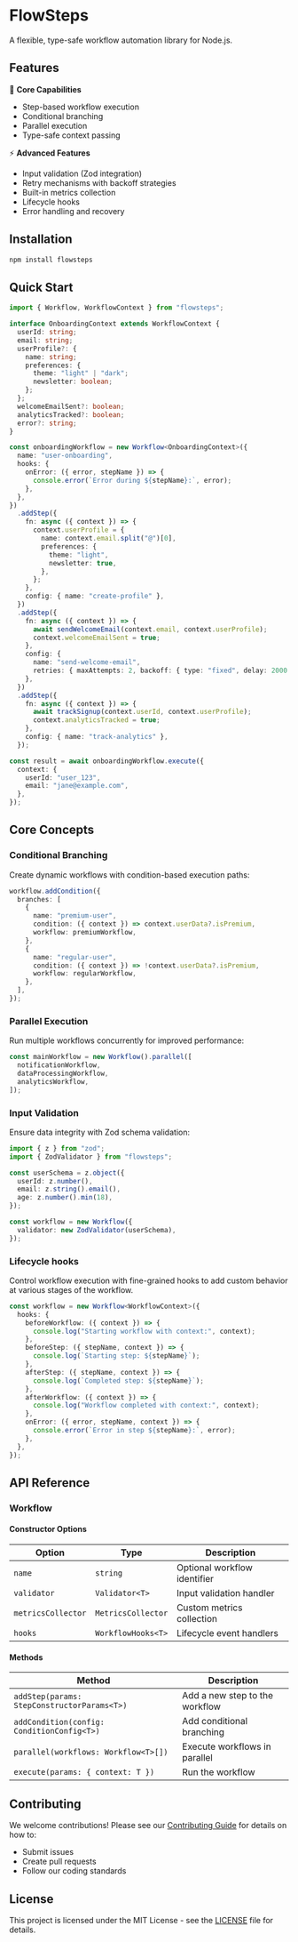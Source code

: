 # FlowSteps

A flexible, type-safe workflow automation library for Node.js.

## Features

🚀 **Core Capabilities**

- Step-based workflow execution
- Conditional branching
- Parallel execution
- Type-safe context passing

⚡ **Advanced Features**

- Input validation (Zod integration)
- Retry mechanisms with backoff strategies
- Built-in metrics collection
- Lifecycle hooks
- Error handling and recovery

## Installation

```bash
npm install flowsteps
```

## Quick Start

```typescript
import { Workflow, WorkflowContext } from "flowsteps";

interface OnboardingContext extends WorkflowContext {
  userId: string;
  email: string;
  userProfile?: {
    name: string;
    preferences: {
      theme: "light" | "dark";
      newsletter: boolean;
    };
  };
  welcomeEmailSent?: boolean;
  analyticsTracked?: boolean;
  error?: string;
}

const onboardingWorkflow = new Workflow<OnboardingContext>({
  name: "user-onboarding",
  hooks: {
    onError: ({ error, stepName }) => {
      console.error(`Error during ${stepName}:`, error);
    },
  },
})
  .addStep({
    fn: async ({ context }) => {
      context.userProfile = {
        name: context.email.split("@")[0],
        preferences: {
          theme: "light",
          newsletter: true,
        },
      };
    },
    config: { name: "create-profile" },
  })
  .addStep({
    fn: async ({ context }) => {
      await sendWelcomeEmail(context.email, context.userProfile);
      context.welcomeEmailSent = true;
    },
    config: {
      name: "send-welcome-email",
      retries: { maxAttempts: 2, backoff: { type: "fixed", delay: 2000 } },
    },
  })
  .addStep({
    fn: async ({ context }) => {
      await trackSignup(context.userId, context.userProfile);
      context.analyticsTracked = true;
    },
    config: { name: "track-analytics" },
  });

const result = await onboardingWorkflow.execute({
  context: {
    userId: "user_123",
    email: "jane@example.com",
  },
});
```

## Core Concepts

### Conditional Branching

Create dynamic workflows with condition-based execution paths:

```typescript
workflow.addCondition({
  branches: [
    {
      name: "premium-user",
      condition: ({ context }) => context.userData?.isPremium,
      workflow: premiumWorkflow,
    },
    {
      name: "regular-user",
      condition: ({ context }) => !context.userData?.isPremium,
      workflow: regularWorkflow,
    },
  ],
});
```

### Parallel Execution

Run multiple workflows concurrently for improved performance:

```typescript
const mainWorkflow = new Workflow().parallel([
  notificationWorkflow,
  dataProcessingWorkflow,
  analyticsWorkflow,
]);
```

### Input Validation

Ensure data integrity with Zod schema validation:

```typescript
import { z } from "zod";
import { ZodValidator } from "flowsteps";

const userSchema = z.object({
  userId: z.number(),
  email: z.string().email(),
  age: z.number().min(18),
});

const workflow = new Workflow({
  validator: new ZodValidator(userSchema),
});
```

### Lifecycle hooks

Control workflow execution with fine-grained hooks to add custom behavior at various stages of the workflow.

```typescript
const workflow = new Workflow<WorkflowContext>({
  hooks: {
    beforeWorkflow: ({ context }) => {
      console.log("Starting workflow with context:", context);
    },
    beforeStep: ({ stepName, context }) => {
      console.log(`Starting step: ${stepName}`);
    },
    afterStep: ({ stepName, context }) => {
      console.log(`Completed step: ${stepName}`);
    },
    afterWorkflow: ({ context }) => {
      console.log("Workflow completed with context:", context);
    },
    onError: ({ error, stepName, context }) => {
      console.error(`Error in step ${stepName}:`, error);
    },
  },
});
```

## API Reference

### Workflow

#### Constructor Options

| Option             | Type               | Description                  |
| ------------------ | ------------------ | ---------------------------- |
| `name`             | `string`           | Optional workflow identifier |
| `validator`        | `Validator<T>`     | Input validation handler     |
| `metricsCollector` | `MetricsCollector` | Custom metrics collection    |
| `hooks`            | `WorkflowHooks<T>` | Lifecycle event handlers     |

#### Methods

| Method                                      | Description                    |
| ------------------------------------------- | ------------------------------ |
| `addStep(params: StepConstructorParams<T>)` | Add a new step to the workflow |
| `addCondition(config: ConditionConfig<T>)`  | Add conditional branching      |
| `parallel(workflows: Workflow<T>[])`        | Execute workflows in parallel  |
| `execute(params: { context: T })`           | Run the workflow               |

## Contributing

We welcome contributions! Please see our [Contributing Guide](CONTRIBUTING.md) for details on how to:

- Submit issues
- Create pull requests
- Follow our coding standards

## License

This project is licensed under the MIT License - see the [LICENSE](LICENSE) file for details.
